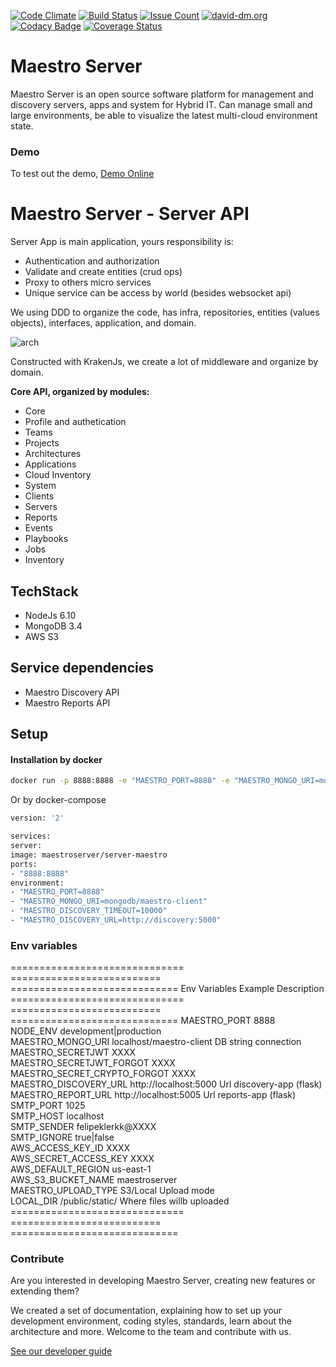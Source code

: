 [![Code Climate](https://codeclimate.com/github/maestro-server/server-app/badges/gpa.svg)](https://codeclimate.com/github/maestro-server/server-app) [![Build Status](https://travis-ci.org/maestro-server/server-app.svg?branch=master)](https://travis-ci.org/maestro-server/server-app) [![Issue Count](https://codeclimate.com/github/maestro-server/server-app/badges/issue_count.svg)](https://codeclimate.com/github/maestro-server/server-app) [![david-dm.org](https://david-dm.org/maestro-server/server-app.svg)](https://david-dm.org/)
[![Codacy Badge](https://api.codacy.com/project/badge/Grade/12101716a7a64a07a38c8dd0ea645606)](https://www.codacy.com/app/maestro/server-app?utm_source=github.com&amp;utm_medium=referral&amp;utm_content=maestro-server/server-app&amp;utm_campaign=Badge_Grade)
[![Coverage Status](https://coveralls.io/repos/github/maestro-server/server-app/badge.svg?branch=master)](https://coveralls.io/github/maestro-server/server-app?branch=master)

# Maestro Server #

Maestro Server is an open source software platform for management and discovery servers, apps and system for Hybrid IT. Can manage small and large environments, be able to visualize the latest multi-cloud environment state.

### Demo ###
To test out the demo, [Demo Online](http://maestroserver.io "Demo Online")

# Maestro Server - Server API #

Server App is main application, yours responsibility is:

 - Authentication and authorization
 - Validate and create entities (crud ops)
 - Proxy to others micro services
 - Unique service can be access by world (besides websocket api)

We using DDD to organize the code, has infra, repositories, entities (values objects), interfaces, application, and domain.

![arch](http://docs.maestroserver.io/en/latest/_images/fluxo_data.png)

Constructed with KrakenJs, we create a lot of middleware and organize by domain.

**Core API, organized by modules:**

* Core
* Profile and authetication
* Teams
* Projects
* Architectures
* Applications
* Cloud Inventory
* System
* Clients
* Servers
* Reports
* Events
* Playbooks
* Jobs
* Inventory

## TechStack ##

* NodeJs 6.10
* MongoDB 3.4
* AWS S3

## Service dependencies ##
* Maestro Discovery API
* Maestro Reports API


## Setup ##

#### Installation by docker ####

```bash
docker run -p 8888:8888 -e "MAESTRO_PORT=8888" -e "MAESTRO_MONGO_URI=mongodb/maestro-client" -e "MAESTRO_DISCOVERY_TIMEOUT=10000" -e "MAESTRO_DISCOVERY_URL=http://discovery:5000" maestroserver/server-maestro
```
Or by docker-compose

```bash
version: '2'

services:
server:
image: maestroserver/server-maestro
ports:
- "8888:8888"
environment:
- "MAESTRO_PORT=8888"
- "MAESTRO_MONGO_URI=mongodb/maestro-client"
- "MAESTRO_DISCOVERY_TIMEOUT=10000"
- "MAESTRO_DISCOVERY_URL=http://discovery:5000"
```

### Env variables ###

============================== ========================== ============================= 
        Env Variables                   Example                   Description                          
============================== ========================== ============================= 
 MAESTRO_PORT                   8888                                                                   
 NODE_ENV                       development|production                                                 
 MAESTRO_MONGO_URI              localhost/maestro-client   DB string connection                        
 MAESTRO_SECRETJWT              XXXX                                                                   
 MAESTRO_SECRETJWT_FORGOT       XXXX                                                                   
 MAESTRO_SECRET_CRYPTO_FORGOT   XXXX                                                                   
 MAESTRO_DISCOVERY_URL          http://localhost:5000      Url discovery-app (flask)                   
 MAESTRO_REPORT_URL             http://localhost:5005      Url reports-app (flask)                     
 SMTP_PORT                      1025                                                                   
 SMTP_HOST                      localhost                                                              
 SMTP_SENDER                    felipeklerkk@XXXX                                                      
 SMTP_IGNORE                    true|false                                                             
 AWS_ACCESS_KEY_ID              XXXX                                                                   
 AWS_SECRET_ACCESS_KEY          XXXX                                                                   
 AWS_DEFAULT_REGION             us-east-1                                                              
 AWS_S3_BUCKET_NAME             maestroserver                                                          
 MAESTRO_UPLOAD_TYPE            S3/Local                   Upload mode                                 
 LOCAL_DIR                      /public/static/            Where files willb uploaded                  
============================== ========================== =============================

### Contribute ###

Are you interested in developing Maestro Server, creating new features or extending them?

We created a set of documentation, explaining how to set up your development environment, coding styles, standards, learn about the architecture and more. Welcome to the team and contribute with us.

[See our developer guide](http://docs.maestroserver.io/en/latest/contrib.html)